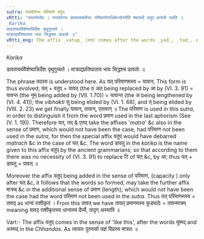 ```yaml
---
sutra: यत्तदेतेभ्यः परिमाणे वतुप्
vRtti: "तदस्येत्येव । यत्तदेतेभ्यः प्रथमासमर्थेभ्यः परिमाणोपाधिकेभ्योस्येति षष्ठ्यर्थे वतुप् प्रत्ययो भवति ॥
_Karika_
डावतावर्थवैशेष्यान्निर्देशः पृथुगुच्यते ।
मात्राद्यप्रतिघाताय भावः सिद्धश्च डावतोः ॥"
vRtti_eng: The affix _vatup_ (वत्) comes after the words _yad_, _tad_, and _etad_, being in the first case of construction, in signifying \"that where of this is the measure of volume\".
---
```

_Karika_

डावतावर्थवैशेष्यान्निर्देशः पृथुगुच्यते ।
मात्राद्यप्रतिघाताय भावः सिद्धश्च डावतोः ॥

The phrase तदस्य is understood here. As यत् परिमाणमस्य = यावान्. This form is thus evolved; यत् + वतुप् = यावत् (the _ti_ अत् being replaced by आ by (VI. 3. 91) = यावन्त (the नुम् being added by (VII. 1.70)) = यावान्त (the अ being lengthened by (VI. 4. 41)); the _vibhakti_ सु being elided by (VI. 1. 68), and त् being elided by (VIII. 2. 23) we get finally यावान्, तावान्, एतावान् ॥ The परिमाण is used in this _sutra_, in order to distinguish it from the word प्रमाण used in the last aphorism (See (V. 1. 19)). Therefore यत्, तद् & एतद् take the affixes '_matra_' &c also in the sense of प्रमाण, which would not have been the case, had परिमाण not been used in the _sutra_, for then the special affix वतुप् would have debarred _matrach_ &c in the case of यत् &c. The word डावतु in the _karika_ is the name given to this affix वतुप् by the ancient grammarians; so that according to them there was no necessity of (VI. 3. 91) to replace टि of यत् &c, by आ; thus यत् + डावतु = यावत् ॥

Moreover the affix वतुप् being added in the sense of परिमाण, (capacity ) only after यत् &c, it follows that the words so formed, may take the further affix मात्रच् &c in the additional sense of प्रमाण (length); which would not have been the case had the word परिमाण not been used in the _sutra_. Thus तत् परिमाणमस्य = तावद् as धान्यं राशीकृतं । From this तावत् we have तावत् प्रमाणमस्य कुड्यादेः = तावन्मात्रम् meaning यावद् राशीकृतस्य धान्यस्य दैर्घ्ये, तादृग् अस्यापि ॥

Vart:- The affix वतुप् comes in the sense of 'like this', after the words युष्मद् and अस्मद् in the _Chhandas_. As त्वावतः पुरुवसो यज्ञं विप्रस्य मात्रतः ॥
